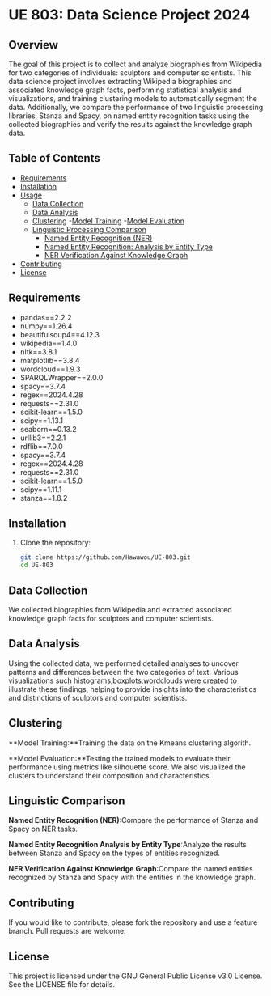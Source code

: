 # UE 803: Data Science Project 2024

## Overview

The goal of this project is to collect and analyze biographies from Wikipedia for two categories of individuals: sculptors and computer scientists. This data science project involves extracting Wikipedia biographies and associated knowledge graph facts, performing statistical analysis and visualizations, and training clustering models to automatically segment the data. Additionally, we compare the performance of two linguistic processing libraries, Stanza and Spacy, on named entity recognition tasks using the collected biographies and verify the results against the knowledge graph data.

## Table of Contents

- [Requirements](#requirements)
- [Installation](#installation)
- [Usage](#usage)
  - [Data Collection](#data-collection)
  - [Data Analysis](#data-analysis)
  - [Clustering](#clustering)
    -[Model Training](#model-training)
    -[Model Evaluation](#model-evaluation)
  - [Linguistic Processing Comparison](#linguistic-processing-comparison)
    - [Named Entity Recognition (NER)](#named-entity-recognition-ner)
    - [Named Entity Recognition: Analysis by Entity Type](#named-entity-recognition-analysis-by-entity-type)
    - [NER Verification Against Knowledge Graph](#named-entity-recognition-verification-against-knowledge-graph)
- [Contributing](#contributing)
- [License](#license)
     

## Requirements

- pandas==2.2.2
- numpy==1.26.4
- beautifulsoup4==4.12.3
- wikipedia==1.4.0
- nltk==3.8.1
- matplotlib==3.8.4
- wordcloud==1.9.3
- SPARQLWrapper==2.0.0
- spacy==3.7.4
- regex==2024.4.28
- requests==2.31.0
- scikit-learn==1.5.0 
- scipy==1.13.1
- seaborn==0.13.2
- urllib3==2.2.1
- rdflib==7.0.0
- spacy==3.7.4
- regex==2024.4.28
- requests==2.31.0
- scikit-learn==1.5.0
- scipy==1.11.1
- stanza==1.8.2
## Installation

1. Clone the repository:
   ```bash
   git clone https://github.com/Hawawou/UE-803.git
   cd UE-803
   
## Data Collection
We collected biographies from Wikipedia and extracted associated knowledge graph facts for sculptors and computer scientists. 
## Data Analysis
   Using the collected data, we performed detailed analyses to uncover patterns and differences between the two categories of text. Various visualizations such 
   histograms,boxplots,wordclouds were created to illustrate these findings, helping to provide insights into the characteristics and 
   distinctions of sculptors and computer scientists.

## Clustering

**Model Training:**Training the data on the Kmeans clustering algorith.

**Model Evaluation:**Testing the trained models to evaluate their performance using metrics like silhouette score. We also visualized the clusters to understand their composition and characteristics.

## Linguistic Comparison
**Named Entity Recognition (NER)**:Compare the performance of Stanza and Spacy on NER tasks.

**Named Entity Recognition Analysis by Entity Type**:Analyze the results between Stanza and Spacy on the types of entities recognized.

**NER Verification Against Knowledge Graph**:Compare the named entities recognized by Stanza and Spacy with the entities in the knowledge graph.  
## Contributing
   If you would like to contribute, please fork the repository and use a feature branch. Pull requests are welcome.
## License
  This project is licensed under the GNU General Public License v3.0 License. See the LICENSE file for details.
